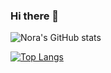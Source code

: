 ### Hi there 👋

<!--
**nora-maleki/nora-maleki** is a ✨ _special_ ✨ repository because its `README.md` (this file) appears on your GitHub profile.

Here are some ideas to get you started:

- 🔭 I’m currently working on ...
- 🌱 I’m currently learning ...
- 👯 I’m looking to collaborate on ...
- 🤔 I’m looking for help with ...
- 💬 Ask me about ...
- 📫 How to reach me: ...
- 😄 Pronouns: ...
- ⚡ Fun fact: ...
-->

![Nora's GitHub stats](https://github-readme-stats-3l4i4a2vg-nora-maleki.vercel.app/api?username=nora-maleki&theme=maroongold&show_icons=true&hide=stars&count_private=true)

[![Top Langs](https://github-readme-stats-3l4i4a2vg-nora-maleki.vercel.app/api/top-langs/?username=nora-maleki&?orgs=Westdrive-Workgroup)](https://github.com/nora-maleki/github-readme-stats)

<!-- [![Top Langs](https://github-readme-stats-3l4i4a2vg-nora-maleki.vercel.app/api/top-langs/?username=nora-maleki&?orgs=Westdrive-Workgroup&layout=compact&langs_count=20)](https://github.com/nora-maleki/github-readme-stats) -->

<!-- [![Nora's wakatime stats](https://github-readme-stats.vercel.app/api/wakatime?username=nora_maleki)](https://github.com/nora-maleki/github-readme-stats) -->

